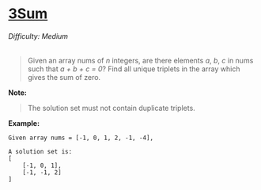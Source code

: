 # [3Sum](https://leetcode.com/problems/3sum/)

###### Difficulty: Medium
> Given an array nums of *n* integers, are there elements *a*, *b*, *c* in nums such that *a + b + c = 0*? Find all unique triplets in the array which gives the sum of zero.

**Note:**

> The solution set must not contain duplicate triplets.

**Example:**

    Given array nums = [-1, 0, 1, 2, -1, -4],

    A solution set is:
    [
        [-1, 0, 1],
        [-1, -1, 2]
    ]